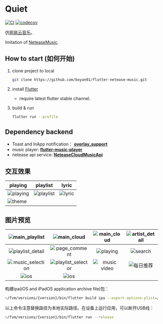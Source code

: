 # Quiet

[![CI](https://github.com/boyan01/flutter-netease-music/workflows/CI/badge.svg)](https://github.com/boyan01/flutter-netease-music/actions)
[![codecov](https://codecov.io/gh/boyan01/flutter-netease-music/branch/master/graph/badge.svg)](https://codecov.io/gh/boyan01/flutter-netease-music)

仿[网易云音乐](https://music.163.com/#/download)。 

Imitation of [NeteaseMusic](https://music.163.com/#/download).

## How to start (如何开始)

1. clone project to local
   
   ```bash
   git clone https://github.com/boyan01/flutter-netease-music.git 
   ```

2. install [Flutter](https://flutter.io/docs/get-started/install)
   
   * require latest flutter stable channel.

3. build & run
   
   ```bash
   flutter run --profile
   ```

## Dependency backend

* Toast and InApp notification： [**overlay_support**](https://github.com/boyan01/overlay_support)
* music player:  [**flutter-music-player**](https://github.com/boyan01/flutter-music-player)
* netease api service: [**NeteaseCloudMusicApi**](https://github.com/ziming1/NeteaseCloudMusicApi)

## 交互效果

| playing                                                                                                   | playlist                                                             | lyric                                               |
| --------------------------------------------------------------------------------------------------------- | -------------------------------------------------------------------- | --------------------------------------------------- |
| ![playing](https://raw.githubusercontent.com/boyan01/boyan01.github.io/master/quiet/play_interaction.gif) | ![playlist](https://boyan01.github.io/quiet/interation_playlist.gif) | ![lyric](https://boyan01.github.io/quiet/lyric.gif) |
| ![theme](https://boyan01.github.io/quiet/theme_switch.gif)                                                |                                                                      |                                                     |

## 图片预览

| ![main_playlist](https://boyan01.github.io/quiet/main_playlist.png)     | ![main_cloud](https://boyan01.github.io/quiet/main_playlist_dark.png)       | ![main_cloud](https://boyan01.github.io/quiet/main_cloud.jpg)   | ![artist_detail](https://boyan01.github.io/quiet/artist_detail.jpg) |
|:-----------------------------------------------------------------------:|:---------------------------------------------------------------------------:|:---------------------------------------------------------------:|:-------------------------------------------------------------------:|
| ![playlist_detail](https://boyan01.github.io/quiet/playlist_detail.png) | ![page_comment](https://boyan01.github.io/quiet/page_comment.png)           | ![playing](https://boyan01.github.io/quiet/playing.png)         | ![search](https://boyan01.github.io/quiet/search.jpg)               |
| ![music_selection](https://boyan01.github.io/quiet/music_selection.png) | ![playlist_selector](https://boyan01.github.io/quiet/playlist_selector.jpg) | ![music video](https://boyan01.github.io/quiet/music_video.png) | ![每日推荐](https://boyan01.github.io/quiet/daily_playlist.png)         |
| ![ios](https://boyan01.github.io/quiet/ios_playlist_detail.jpg)         | ![ios](https://boyan01.github.io/quiet/user_detail.png)                     |                                                                 |                                                                     |

构建ipa(iOS and iPadOS application archive file)包：

```bash
~/fvm/versions/{version}/bin/flutter build ipa --export-options-plist=/Users/xiaoqiangjiang/source/reddwarf/frontend/flutter-netease-music/ios/Runner/Info.plist --release
```

以上命令注意替换路径为本地实际路径。在设备上运行应用，可以断开USB线：

```bash
~/fvm/versions/{version}/bin/flutter run --release
```
